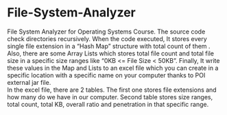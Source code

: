 # File-System-Analyzer
File System Analyzer for Operating Systems Course. The source code check directories recursively. When the code executed, It stores every single file extension in a “Hash Map” structure with total count of them . Also, there are some Array Lists which stores total file count and total file size in a specific size ranges like “0KB <= File Size < 50KB”. Finally, It write these values in the Map and Lists to an excel file which you can create in a specific location with a specific name on your computer thanks to POI external jar file.  
In the excel file, there are 2 tables. The first one stores file extensions and how many do we have in our computer. Second table stores size ranges, total count, total KB, overall ratio and penetration in that specific range.
